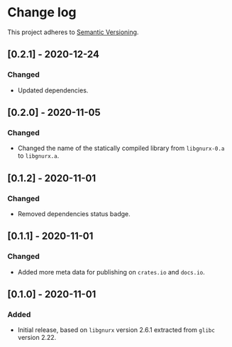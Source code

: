 # Change log

This project adheres to [Semantic Versioning](https://semver.org/spec/v2.0.0.html).

## [0.2.1] - 2020-12-24

### Changed

- Updated dependencies.

## [0.2.0] - 2020-11-05

### Changed

- Changed the name of the statically compiled library from `libgnurx-0.a` to `libgnurx.a`.

## [0.1.2] - 2020-11-01

### Changed

- Removed dependencies status badge.

## [0.1.1] - 2020-11-01

### Changed

- Added more meta data for publishing on `crates.io` and `docs.io`.

## [0.1.0] - 2020-11-01

### Added

- Initial release, based on `libgnurx` version 2.6.1 extracted from `glibc` version 2.22.
